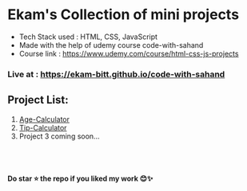 # Ekam's Collection of mini projects
- Tech Stack used : HTML, CSS, JavaScript
- Made with the help of udemy course code-with-sahand
- Course link : https://www.udemy.com/course/html-css-js-projects

### Live at : https://ekam-bitt.github.io/code-with-sahand

## Project List:
<ol>
  <li><a href="https://ekam-bitt.github.io/code-with-sahand/age-calc/index.html">Age-Calculator</a></li>
  <li><a href="https://ekam-bitt.github.io/code-with-sahand/tip-calc/index.html">Tip-Calculator</a></li>
  <li>Project 3 coming soon...</li>
</ol>

<br><br>
#### Do star ⭐️ the repo if you liked my work 😊✨
